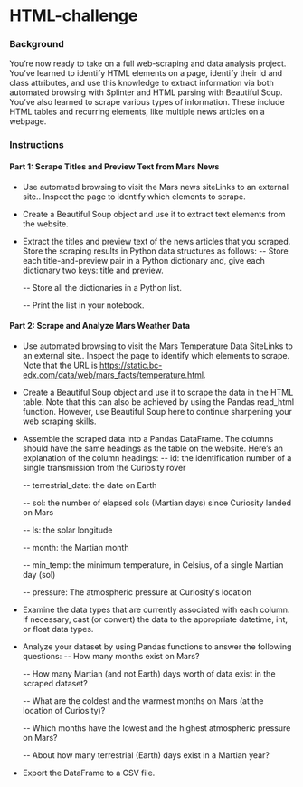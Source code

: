 # HTML-challenge

### Background
You’re now ready to take on a full web-scraping and data analysis project. You’ve learned to identify HTML elements on a page, identify their id and class attributes, and use this knowledge to extract information via both automated browsing with Splinter and HTML parsing with Beautiful Soup. You’ve also learned to scrape various types of information. These include HTML tables and recurring elements, like multiple news articles on a webpage.

### Instructions

#### Part 1: Scrape Titles and Preview Text from Mars News
- Use automated browsing to visit the Mars news siteLinks to an external site.. Inspect the page to identify which elements to scrape.
- Create a Beautiful Soup object and use it to extract text elements from the website.
- Extract the titles and preview text of the news articles that you scraped. Store the scraping results in Python data structures as follows:
  -- Store each title-and-preview pair in a Python dictionary and, give each dictionary two keys: title and preview.
  
  -- Store all the dictionaries in a Python list.
  
  -- Print the list in your notebook.

#### Part 2: Scrape and Analyze Mars Weather Data
- Use automated browsing to visit the Mars Temperature Data SiteLinks to an external site.. Inspect the page to identify which elements to scrape. Note that the URL is https://static.bc-edx.com/data/web/mars_facts/temperature.html.
- Create a Beautiful Soup object and use it to scrape the data in the HTML table. Note that this can also be achieved by using the Pandas read_html function. However, use Beautiful Soup here to continue sharpening your web scraping skills.
- Assemble the scraped data into a Pandas DataFrame. The columns should have the same headings as the table on the website. Here’s an explanation of the column headings:
  -- id: the identification number of a single transmission from the Curiosity rover
  
  -- terrestrial_date: the date on Earth
  
  -- sol: the number of elapsed sols (Martian days) since Curiosity landed on Mars
  
  -- ls: the solar longitude
  
  -- month: the Martian month
  
  -- min_temp: the minimum temperature, in Celsius, of a single Martian day (sol)
  
  -- pressure: The atmospheric pressure at Curiosity's location
  
- Examine the data types that are currently associated with each column. If necessary, cast (or convert) the data to the appropriate datetime, int, or float data types.
- Analyze your dataset by using Pandas functions to answer the following questions:
  -- How many months exist on Mars?
  
  -- How many Martian (and not Earth) days worth of data exist in the scraped dataset?
  
  -- What are the coldest and the warmest months on Mars (at the location of Curiosity)?
  
  -- Which months have the lowest and the highest atmospheric pressure on Mars?
  
  -- About how many terrestrial (Earth) days exist in a Martian year?
  
- Export the DataFrame to a CSV file.
  
